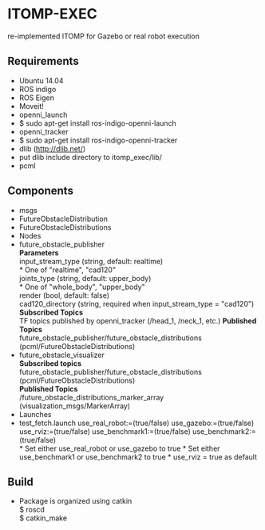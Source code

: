 # ITOMP-EXEC
re-implemented ITOMP for Gazebo or real robot execution

## Requirements
* Ubuntu 14.04
* ROS indigo
* ROS Eigen
* Moveit!
* openni_launch
 * $ sudo apt-get install ros-indigo-openni-launch
* openni_tracker
 * $ sudo apt-get install ros-indigo-openni-tracker
* dlib (http://dlib.net/)
 * put dlib include directory to itomp_exec/lib/
* pcml

## Components
* msgs
 * FutureObstacleDistribution
 * FutureObstacleDistributions
* Nodes
 * future_obstacle_publisher  
     **Parameters**  
       input_stream_type (string, default: realtime)  
       \* One of "realtime", "cad120"  
       joints_type (string, default: upper_body)  
       \* One of "whole_body", "upper_body"  
       render (bool, default: false)  
       cad120_directory (string, required when input_stream_type = "cad120")  
     **Subscribed Topics**  
       TF topics published by openni_tracker (/head_1, /neck_1, etc.)
     **Published Topics**  
       future_obstacle_publisher/future_obstacle_distributions (pcml/FutureObstacleDistributions)
 * future_obstacle_visualizer  
     **Subscribed topics**  
       future_obstacle_publisher/future_obstacle_distributions (pcml/FutureObstacleDistributions)  
     **Published Topics**  
       /future_obstacle_distributions_marker_array (visualization_msgs/MarkerArray)
* Launches
 * test_fetch.launch use_real_robot:=(true/false) use_gazebo:=(true/false) use_rviz:=(true/false) use_benchmark1:=(true/false) use_benchmark2:=(true/false)  
  \* Set either use_real_robot or use_gazebo to true
  \* Set either use_benchmark1 or use_benchmark2 to true
  \* use_rviz = true as default

## Build
* Package is organized using catkin  
  $ roscd  
  $ catkin_make

